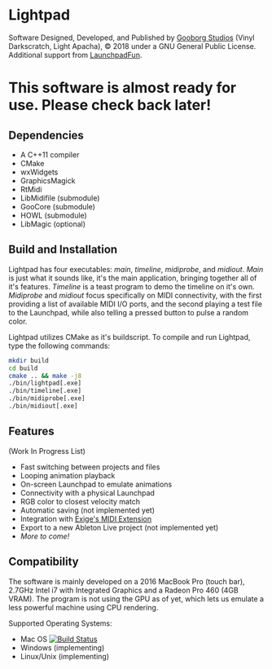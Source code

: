 # Lightpad
Software Designed, Developed, and Published by [Gooborg Studios](http://www.gooborg.com) (Vinyl Darkscratch, Light Apacha), © 2018 under a GNU General Public License.
Additional support from [LaunchpadFun](http://www.launchpadfun.com/en/).

# This software is almost ready for use.  Please check back later!

## Dependencies
- A C++11 compiler
- CMake
- wxWidgets
- GraphicsMagick
- RtMidi
- LibMidifile (submodule)
- GooCore (submodule)
- HOWL (submodule)
- LibMagic (optional)

## Build and Installation
Lightpad has four executables: _main_, _timeline_, _midiprobe_, and _midiout_.  _Main_ is just what it sounds like, it's the main application, bringing together all of it's features.  _Timeline_ is a teast program to demo the timeline on it's own.  _Midiprobe_ and _midiout_ focus specifically on MIDI connectivity, with the first providing a list of available MIDI I/O ports, and the second playing a test file to the Launchpad, while also telling a pressed button to pulse a random color.

Lightpad utilizes CMake as it's buildscript.  To compile and run Lightpad, type the following commands:

```bash
mkdir build
cd build
cmake .. && make -j8
./bin/lightpad[.exe]
./bin/timeline[.exe]
./bin/midiprobe[.exe]
./bin/midiout[.exe]
```

## Features
(Work In Progress List)

- Fast switching between projects and files
- Looping animation playback
- On-screen Launchpad to emulate animations
- Connectivity with a physical Launchpad
- RGB color to closest velocity match
- Automatic saving (not implemented yet)
- Integration with [Exige's MIDI Extension](http://forum.launchpad-pro.com/viewtopic.php?pid=35098)
- Export to a new Ableton Live project (not implemented yet)
- *More to come!*

## Compatibility
The software is mainly developed on a 2016 MacBook Pro (touch bar), 2.7GHz Intel i7 with Integrated Graphics and a Radeon Pro 460 (4GB VRAM).  The program is not using the GPU as of yet, which lets us emulate a less powerful machine using CPU rendering.

Supported Operating Systems:

* Mac OS [![Build Status](https://travis-ci.org/GooborgStudios/lightpad.svg?branch=master)](https://travis-ci.org/GooborgStudios/lightpad)
* Windows (implementing)
* Linux/Unix (implementing)
